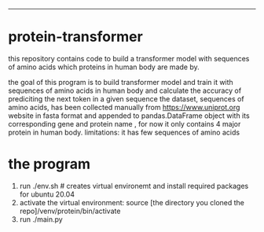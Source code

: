 ---
# protein-transformer
this repository contains code to build a transformer model with sequences of amino acids which proteins in human body are made by.

the goal of this program is to build transformer model and train it with sequences of amino acids in human body and calculate the accuracy of prediciting the next token in a given sequence
the dataset, sequences of amino acids, has been collected manually from https://www.uniprot.org website in fasta format and appended to pandas.DataFrame object with its corresponding gene and protein name , for now it only contains 4 major protein in human body. 
limitations: it has few sequences of amino acids

# the program
1. run ./env.sh # creates virtual environemt and install required packages for ubuntu 20.04
2. activate the virtual environment: source [the directory you cloned the repo]/venv/protein/bin/activate
3. run ./main.py
